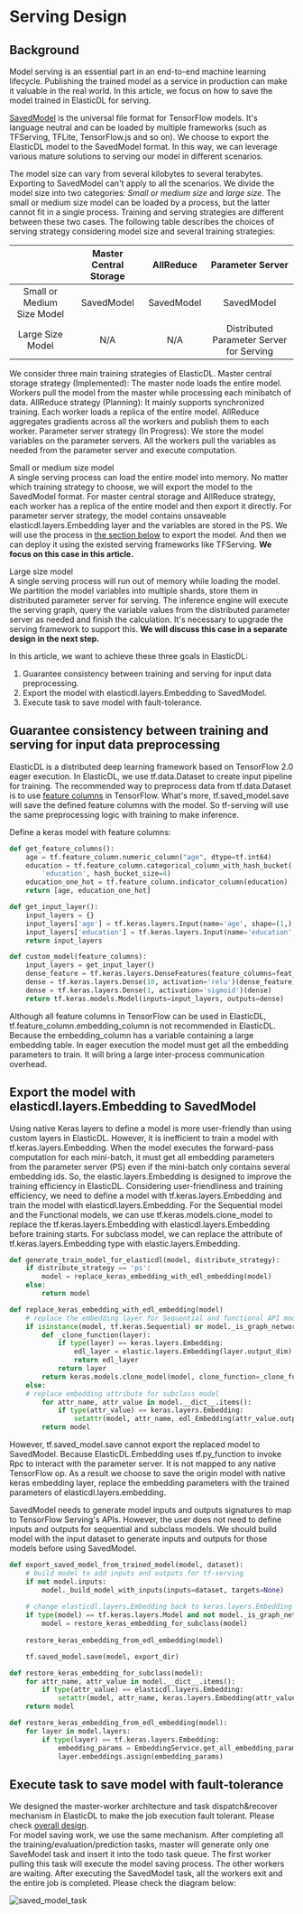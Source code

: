 # Serving Design

## Background

Model serving is an essential part in an end-to-end machine learning lifecycle. Publishing the trained model as a service in production can make it valuable in the real world. In this article, we focus on how to save the model trained in ElasticDL for serving.

[SavedModel](https://www.tensorflow.org/guide/saved_model) is the universal file format for TensorFlow models. It's language neutral and can be loaded by multiple frameworks (such as TFServing, TFLite, TensorFlow.js and so on). We choose to export the ElasticDL model to the SavedModel format. In this way, we can leverage various mature solutions to serving our model in different scenarios.

The model size can vary from several kilobytes to several terabytes. Exporting to SavedModel can't apply to all the scenarios. We divide the model size into two categories: *Small or medium size* and *large size*. The small or medium size model can be loaded by a process, but the latter cannot fit in a single process. Training and serving strategies are different between these two cases. The following table describes the choices of serving strategy considering model size and several training strategies:

|                            | Master Central Storage |  AllReduce  |            Parameter Server              |
|:--------------------------:|:----------------------:|:-----------:|:----------------------------------------:|
| Small or Medium Size Model |       SavedModel       |  SavedModel |               SavedModel                 |
| Large Size Model           |          N/A           |     N/A     | Distributed Parameter Server for Serving |

We consider three main training strategies of ElasticDL. Master central storage strategy (Implemented): The master node loads the entire model. Workers pull the model from the master while processing each minibatch of data. AllReduce strategy (Planning): It mainly supports synchronized training. Each worker loads a replica of the entire model. AllReduce aggregates gradients across all the workers and publish them to each worker. Parameter server strategy (In Progress): We store the model variables on the parameter servers. All the workers pull the variables as needed from the parameter server and execute computation.

Small or medium size model\
A single serving process can load the entire model into memory. No matter which training strategy to choose, we will export the model to the SavedModel format. For master central storage and AllReduce strategy, each worker has a replica of the entire model and then export it directly. For parameter server strategy, the model contains unsaveable elasticdl.layers.Embedding layer and the variables are stored in the PS. We will use the process in [the section below](#Export-the-model-with-elasticdl.layers.Embedding-to-SavedModel) to export the model. And then we can deploy it using the existed serving frameworks like TFServing. **We focus on this case in this article.**

Large size model\
A single serving process will run out of memory while loading the model. We partition the model variables into multiple shards, store them in distributed parameter server for serving. The inference engine will execute the serving graph, query the variable values from the distributed parameter server as needed and finish the calculation. It's necessary to upgrade the serving framework to support this. **We will discuss this case in a separate design in the next step.**

In this article, we want to achieve these three goals in ElasticDL:

1. Guarantee consistency between training and serving for input data preprocessing.
2. Export the model with elasticdl.layers.Embedding to SavedModel.
3. Execute task to save model with fault-tolerance.

## Guarantee consistency between training and serving for input data preprocessing

ElasticDL is a distributed deep learning framework based on TensorFlow 2.0 eager execution. In ElasticDL, we use tf.data.Dataset to create input pipeline for training. The recommended way to preprocess data from tf.data.Dataset is to use [feature columns](https://www.tensorflow.org/tutorials/structured_data/feature_columns) in TensorFlow. What's more, tf.saved_model.save will save the defined feature columns with the model. So tf-serving will use the same preprocessing logic with training to make inference.

Define a keras model with feature columns:

```python
def get_feature_columns():
    age = tf.feature_column.numeric_column("age", dtype=tf.int64)
    education = tf.feature_column.categorical_column_with_hash_bucket(
        'education', hash_bucket_size=4)
    education_one_hot = tf.feature_column.indicator_column(education)
    return [age, education_one_hot]

def get_input_layer():
    input_layers = {}
    input_layers['age'] = tf.keras.layers.Input(name='age', shape=(1,), dtype=tf.int64)
    input_layers['education'] = tf.keras.layers.Input(name='education', shape=(1,), dtype=tf.string)
    return input_layers

def custom_model(feature_columns):
    input_layers = get_input_layer()
    dense_feature = tf.keras.layers.DenseFeatures(feature_columns=feat_cols)(input_layers)
    dense = tf.keras.layers.Dense(10, activation='relu')(dense_feature)
    dense = tf.keras.layers.Dense(1, activation='sigmoid')(dense)
    return tf.keras.models.Model(inputs=input_layers, outputs=dense)
```

Although all feature columns in TensorFlow can be used in ElasticDL, tf.feature_column.embedding_column is not recommended in ElasticDL. Because the embedding_column has a variable containing a large embedding table. In eager execution the model must get all the embedding parameters to train. It will bring a large inter-process communication overhead.

## Export the model with elasticdl.layers.Embedding to SavedModel

Using native Keras layers to define a model is more user-friendly than using custom layers in ElasticDL. However, it is inefficient to train a model with tf.keras.layers.Embedding. When the model executes the forward-pass computation for each mini-batch, it must get all embedding parameters from the parameter server (PS) even if the mini-batch only contains several embedding ids. So, the elastic.layers.Embedding is designed to improve the training efficiency in ElasticDL. Considering user-friendliness and training efficiency, we need to define a model with tf.keras.layers.Embedding and train the model with elasticdl.layers.Embedding. For the Sequential model and the Functional models, we can use tf.keras.models.clone_model to replace the tf.keras.layers.Embedding with elasticdl.layers.Embedding before training starts. For subclass model, we can replace the attribute of tf.keras.layers.Embedding type with elastic.layers.Embedding.

```python
def generate_train_model_for_elasticdl(model, distribute_strategy):
    if distribute_strategy == 'ps':
        model = replace_keras_embedding_with_edl_embedding(model)
    else:
        return model

def replace_keras_embedding_with_edl_embedding(model)
    # replace the embedding layer for Sequential and functional API models
    if isinstance(model, tf.keras.Sequential) or model._is_graph_network:
        def _clone_function(layer):
            if type(layer) == keras.layers.Embedding:
                edl_layer = elastic.layers.Embedding(layer.output_dim)
                return edl_layer
            return layer
        return keras.models.clone_model(model, clone_function=_clone_function)
    else:
    # replace embedding attribute for subclass model
        for attr_name, attr_value in model.__dict__.items():
            if type(attr_value) == keras.layers.Embedding:
                setattr(model, attr_name, edl_Embedding(attr_value.output_dim))
        return model
```

However, tf.saved_model.save cannot export the replaced model to SavedModel. Because ElasticDL.Embedding uses tf.py_function to invoke Rpc to interact with the parameter server. It is not mapped to any native TensorFlow op. As a result we choose to save the origin model with native keras embedding layer, replace the embedding parameters with the trained parameters of elasticdl.layers.embedding.

SavedModel needs to generate model inputs and outputs signatures to map to TensorFlow Serving's APIs. However, the user does not need to define inputs and outputs for sequential and subclass models. We should build model with the input dataset to generate inputs and outputs for those models before using SavedModel.

```python
def export_saved_model_from_trained_model(model, dataset):
    # build model to add inputs and outputs for tf-serving
    if not model.inputs:
        model._build_model_with_inputs(inputs=dataset, targets=None)
    
    # change elasticdl.layers.Embedding back to keras.layers.Embedding for subclass
    if type(model) == tf.keras.layers.Model and not model._is_graph_network:
        model = restore_keras_embedding_for_subclass(model)
    
    restore_keras_embedding_from_edl_embedding(model)

    tf.saved_model.save(model, export_dir)

def restore_keras_embedding_for_subclass(model):
    for attr_name, attr_value in model.__dict__.items():
        if type(attr_value) == elasticdl.layers.Embedding:
            setattr(model, attr_name, keras.layers.Embedding(attr_value.output_dim))
    return model

def restore_keras_embedding_from_edl_embedding(model):
    for layer in model.layers:
        if type(layer) == tf.keras.layers.Embedding:
            embedding_params = EmbeddingService.get_all_embedding_params(layer)
            layer.embeddings.assign(embedding_params)
```

## Execute task to save model with fault-tolerance

We designed the master-worker architecture and task dispatch&recover mechanism in ElasticDL to make the job execution fault tolerant. Please check [overall design](./overall_design.md).\
For model saving work, we use the same mechanism. After completing all the training/evaluation/prediction tasks, master will generate only one SaveModel task and insert it into the todo task queue. The first worker pulling this task will execute the model saving process. The other workers are waiting. After executing the SavedModel task, all the workers exit and the entire job is completed. Please check the diagram below:

![saved_model_task](../images/saved_model_task.png)
